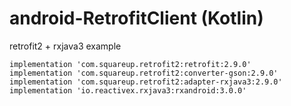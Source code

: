 # android-RetrofitClient (Kotlin)

retrofit2 + rxjava3 example

```
implementation 'com.squareup.retrofit2:retrofit:2.9.0'
implementation 'com.squareup.retrofit2:converter-gson:2.9.0'
implementation 'com.squareup.retrofit2:adapter-rxjava3:2.9.0'
implementation 'io.reactivex.rxjava3:rxandroid:3.0.0'
```